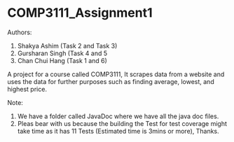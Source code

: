 # COMP3111_Assignment1
Authors: 
1. Shakya Ashim (Task 2 and Task 3)
2. Gursharan Singh (Task 4 and 5 
3. Chan Chui Hang (Task 1 and 6)

A project for a course called COMP3111, It scrapes data from a website and uses the data for further purposes such as finding average, lowest, and highest price.

Note:
1. We have a folder called JavaDoc where we have all the java doc files.
2. Pleas bear with us because the building the Test for test coverage might take time as it has 11 Tests (Estimated time is 3mins or more), Thanks.

